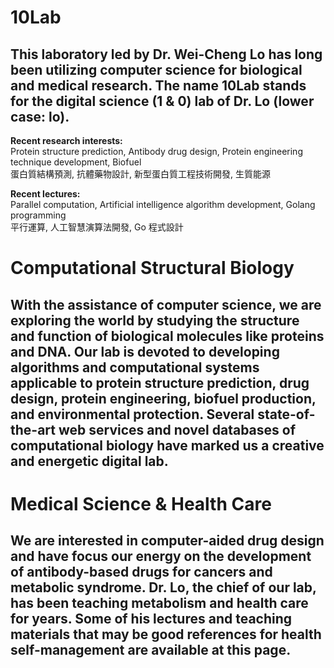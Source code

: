 10Lab
===

This laboratory led by Dr. Wei-Cheng Lo has long been utilizing computer science for biological and medical research. The name 10Lab stands for the digital science (1 & 0) lab of Dr. Lo (lower case: lo).
---

**Recent research interests:**  
Protein structure prediction, Antibody drug design, Protein engineering technique development, Biofuel  
蛋白質結構預測, 抗體藥物設計, 新型蛋白質工程技術開發, 生質能源  

**Recent lectures:**  
Parallel computation, Artificial intelligence algorithm development, Golang programming  
平行運算, 人工智慧演算法開發, Go 程式設計  

Computational Structural Biology
===

With the assistance of computer science, we are exploring the world by studying the structure and function of biological molecules like proteins and DNA. Our lab is devoted to developing algorithms and computational systems applicable to protein structure prediction, drug design, protein engineering, biofuel production, and environmental protection. Several state-of-the-art web services and novel databases of computational biology have marked us a creative and energetic digital lab.
---

Medical Science & Health Care
===

We are interested in computer-aided drug design and have focus our energy on the development of antibody-based drugs for cancers and metabolic syndrome. Dr. Lo, the chief of our lab, has been teaching metabolism and health care for years. Some of his lectures and teaching materials that may be good references for health self-management are available at this page.
---
